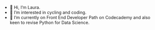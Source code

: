 - 👋 Hi, I’m Laura.
- 👀 I’m interested in cycling and coding.
- 🌱 I’m currently on Front End Developer Path on Codecademy and also keen to revise Python for Data Science.

<!---
llcollett/llcollett is a ✨ special ✨ repository because its `README.md` (this file) appears on your GitHub profile.
You can click the Preview link to take a look at your changes.
--->
